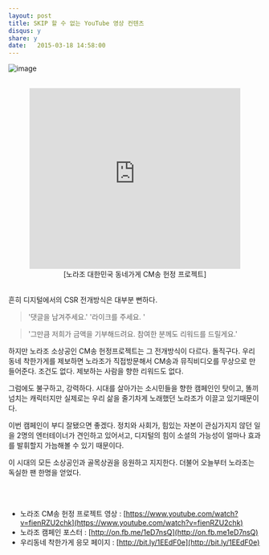 ```yaml
---
layout: post
title: SKIP 할 수 없는 YouTube 영상 컨텐츠
disqus: y
share: y
date:   2015-03-18 14:58:00
---
```



![image](http://beatshon.github.io/images/norajo.png)
</br></br>

<center>
<embed src="http://www.youtube.com/v/fienRZU2chk?version=3&amp;hl=ko_KR&amp;vq=hd720" type="application/x-shockwave-flash" width="420" height="360" ="always" allowfullscreen="true"></embed>
</br>
[노라조 대한민국 동네가게 CM송 헌정 프로젝트]
</center></br>

흔히 디지털에서의 CSR 전개방식은 대부분 뻔하다. 

>'댓글을 남겨주세요.'
>'라이크를 주세요. '

>'그만큼 저희가 금액을 기부해드려요. 참여한 분께도 리워드를 드릴게요.'


하지만 노라조 소상공인 CM송 헌정프로젝트는 그 전개방식이 다르다. 돌직구다. 우리동네 착한가게를 제보하면 노라조가 직접방문해서 CM송과 뮤직비디오를 무상으로 만들어준다. 조건도 없다. 제보하는 사람을 향한 리워드도 없다. 

그럼에도 불구하고, 강력하다. 시대를 살아가는 소시민들을 향한 캠페인인 탓이고, 똘끼 넘치는 캐릭터지만 실제로는 우리 삶을 줄기차게 노래했던 노라조가 이끌고 있기때문이다. 

이번 캠페인이 부디 잘됐으면 좋겠다. 정치와 사회가, 힘있는 자본이 관심가지지 않던 일을 2명의 엔터테이너가 견인하고 있어서고, 디지털의 힘이 소셜의 가능성이 얼마나 효과를 발휘할지 가늠해볼 수 있기 때문이다. 

이 시대의 모든 소상공인과 골목상권을 응원하고 지지한다. 더불어 오늘부터 노라조는 독실한 팬 한명을 얻었다. 

</br></br>

* 노라조 CM송 헌정 프로젝트 영상 : [https://www.youtube.com/watch?v=fienRZU2chk](https://www.youtube.com/watch?v=fienRZU2chk) </br>
* 노라조 캠페인 포스터 : [http://on.fb.me/1eD7nsQ](http://on.fb.me1eD7nsQ)</br>
* 우리동네 착한가게 응모 페이지 : [http://bit.ly/1EEdF0e](http://bit.ly/1EEdF0e)



